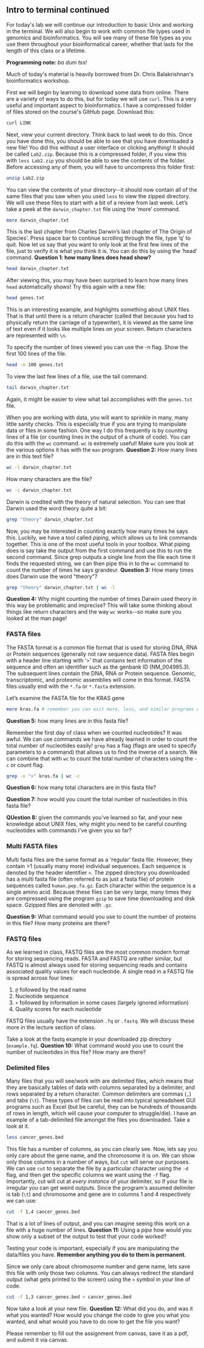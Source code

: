 ## Intro to terminal continued

For today's lab we will continue our introduction to basic Unix and working in the terminal. We will also begin to work with common file types used in genomics and bioinformatics. You will see many of these file types as you use them throughout your bioinformatical career, whether that lasts for the length of this class or a lifetime.

**Programming note:** _ba dum tss!_

Much of today's material is heavily borrowed from Dr. Chris Balakrishnan's bioinformatics workshop.

First we will begin by learning to download some data from online. There are a variety of ways to do this, but for today we will use `curl`. This is a very useful and important aspect to bioinformatics. I have a compressed folder of files stored on the course's GitHub page. Download this:

```bash
curl LINK
```

Next, view your current directory. Think back to last week to do this. Once you have done this, you should be able to see that you have downloaded a new file! You did this without a user interface or clicking anything! It should be called `Lab2.zip`. Because this is a compressed folder, if you view this with `less Lab2.zip` you should be able to see the contents of the folder. Before accessing any of them, you will have to uncompress this folder first:

```bash
unzip Lab2.zip
```

You can view the contents of your directory--it should now contain all of the same files that you saw when you used `less` to view the zipped directory. We will use these files to start with a bit of a review from last week. Let’s take a peek at the `darwin_chapter.txt` file using the ‘more’ command.

```bash
more darwin_chapter.txt
```

This is the last chapter from Charles Darwin’s last chapter of The Origin of Species’. Press space bar to continue scrolling through the file, type ‘q’ to quit. Now let us say that you want to only look at the first few lines of the file, just to verify it is what you think it is. You can do this by using the ‘head’ command. **Question 1: how many lines does head show?**

```bash
head darwin_chapter.txt
```

After viewing this, you may have been surprised to learn how many lines `head` automatically shows! Try this again with a new file:

```bash
head genes.txt
```

This is an interesting example, and highlights something about UNIX files. That is that until there is a return character (called that because you had to physically return the carriage of a typewriter), it is viewed as the same line of text even if it looks like multiple lines on your screen. Return characters are represented with `\n`.

To specify the number of lines viewed you can use the -n flag. Show the first 100 lines of the file.

```bash
head -n 100 genes.txt 
```

To view the last few lines of a file, use the tail command.

```bash
tail darwin_chapter.txt
```

Again, it might be easier to view what tail accomplishes with the `genes.txt` file.

When you are working with data, you will want to sprinkle in many, many little sanity checks. This is especially true if you are trying to manipulate data or files in some fashion. One way I do this frequently is by counting lines of a file (or counting lines in the output of a chunk of code). You can do this with the `wc` command. `wc` is extremely useful! Make sure you look at the various options it has with the `man` program. **Question 2:** How many lines are in this text file?

```bash
wc -l darwin_chapter.txt
```

How many characters are the file? 

```bash
wc -c darwin_chapter.txt
```

Darwin is credited with the theory of natural selection. You can see that Darwin used the word theory quite a bit:

```bash
grep "theory" darwin_chapter.txt
```

Now, you may be interested in counting exactly how many times he says this. Luckily, we have a tool called *piping*, which allows us to link commands together. This is one of the most useful tools in your toolbox. What piping does is say take the output from the first command and use this to run the second command. Since grep outputs a single line from the file each time it finds the requested string, we can then pipe this in to the `wc` command to count the number of times he says grandeur. **Question 3:** How many times does Darwin use the word "theory"?

```bash
grep "theory" darwin_chapter.txt | wc -l
```

**Question 4:** Why might counting the number of times Darwin used theory in this way be problematic and imprecise? This will take some thinking about things like return characters and the way `wc` works--so make sure you looked at the man page!

### FASTA files

The FASTA format is a common file format that is used for storing DNA, RNA or Protein sequences (generally not raw sequence data). FASTA files begin with a header line starting with ‘>’ that contains text information of the sequence and often an identifier such as the genbank ID (NM_004985.3).  The subsequent lines contain the DNA, RNA or Protein sequence.  Genomic, transcriptomic, and proteomic assemblies will come in this format. FASTA files usually end with the `*.fa` or `*.fasta` extension.

Let’s examine the FASTA file for the KRAS gene
```bash
more kras.fa # remember you can exit more, less, and similar programs with the "q" button
```

**Question 5:** how many lines are in this fasta file?

Remember the first day of class when we counted nucleotides? It was awful. We can use commands we have already learned in order to count the total number of nucleotides easily! `grep` has a flag (flags are used to specify parameters to a command) that allows us to find the inverse of a search. We can combine that with `wc` to count the total number of characters using the `-c` or count flag.

```bash
grep -v ">" kras.fa | wc -c
```

**Question 6:** how many total characters are in this fasta file?

**Question 7:** how would you count the total number of nucleotides in this fasta file?

**QUestion 8:** given the commands you've learned so far, and your new knowledge about UNIX files, why might you need to be careful counting nucleotides with commands I've given you so far?

### Multi FASTA files

Multi fasta files are the same format as a 'regular' fasta file. However, they contain >1 (usually many more) individual sequences. Each sequence is denoted by the header identifier `>`. The zipped directory you downloaded has a multi fasta file (often referred to as just a fasta file) of protein sequences called `human.pep.fa.gz`. Each character within the sequence is a single amino acid. Because these files can be very large, many times they are compressed using the program `gzip` to save time downloading and disk space. Gzipped files are denoted with `.gz`. 

**Question 9:** What command would you use to count the number of proteins in this file? How many proteins are there?


### FASTQ files

As we learned in class, FASTQ files are the most common modern format for storing sequencing reads. FASTA and FASTQ are rather similar, but FASTQ is almost always used for storing sequencing reads and contains associated quality values for each nucleotide. A single read in a FASTQ file is spread across four lines:

1. `@` followed by the read name
2. Nucleotide sequence
3. `+` followed by information in some cases (largely ignored information)
4. Quality scores for each nucleotide

FASTQ files usually have the extension `.fq` or `.fastq`. We will discuss these more in the lecture section of class.

Take a look at the fastq example in your downloaded zip directory (`example.fq`). **Question 10:** What command would you use to count the number of nucleotides in this file? How many are there?

### Delimited files

Many files that you will see/work with are delimited files, which means that they are basically tables of data with columns separated by a delimiter, and rows separated by a return character. Common delimiters are commas (`,`) and tabs (`\t`). These types of files can be read into typical spreadsheet GUI programs such as Excel (but be careful, they can be hundreds of thousands of rows in length, which will cause your computer to struggle/die). I have an example of a tab-delimited file amongst the files you downloaded. Take a look at it.

```bash
less cancer_genes.bed
```

This file has a number of columns, as you can clearly see. Now, lets say you only care about the gene name, and the chromosome it is on. We can show only those columns in a number of ways, but `cut` will serve our purposes. We can use `cut` to separate the file by a particular character using the `-d` flag, and then get the specific columns we want using the `-f` flag. Importantly, cut will cut at *every instance* of your delimiter, so if your file is irregular you can get weird outputs. Since the program's assumed delimiter is tab (`\t`) and chromosome and gene are in columns 1 and 4 respectively we can use:

```bash
cut -f 1,4 cancer_genes.bed
```

That is a lot of lines of output, and you can imagine seeing this work on a file with a huge number of lines. **Question 11:** Using a *pipe* how would you show only a subset of the output to test that your code worked? 

Testing your code is important, especially if you are manipulating the data/files you have. **Remember anything you do to them is permanent**. 

Since we only care about chromosome number and gene name, lets save this file with only those two columns. You can always redirect the standard output (what gets printed to the screen) using the `>` symbol in your line of code.

```bash
cut -f 1,3 cancer_genes.bed > cancer_genes.bed
```

Now take a look at your new file. **Question 12:** What did you do, and was it what you wanted? How would you change the code to give you what you wanted, and what would you have to do now to get the file you want?

Please remember to fill out the assignment from canvas, save it as a pdf, and submit it via canvas.
